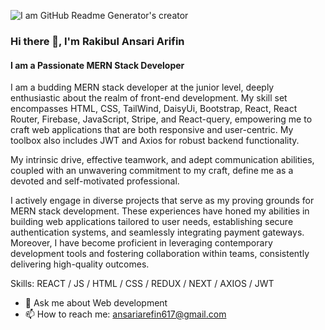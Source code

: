 ![I am GitHub Readme Generator's creator](https://i.ibb.co/SnFLghM/Black-Minimalist-Finance-Manager-Linked-In-Banner.png)

### Hi there 👋, I'm Rakibul Ansari Arifin
#### I am a Passionate MERN Stack Developer

I am a budding MERN stack developer at the junior level, deeply enthusiastic about the realm of front-end development. My skill set encompasses HTML, CSS, TailWind, DaisyUi, Bootstrap, React, React Router, Firebase, JavaScript, Stripe, and React-query, empowering me to craft web applications that are both responsive and user-centric. My toolbox also includes JWT and Axios for robust backend functionality.

My intrinsic drive, effective teamwork, and adept communication abilities, coupled with an unwavering commitment to my craft, define me as a devoted and self-motivated professional.

I actively engage in diverse projects that serve as my proving grounds for MERN stack development. These experiences have honed my abilities in building web applications tailored to user needs, establishing secure authentication systems, and seamlessly integrating payment gateways. Moreover, I have become proficient in leveraging contemporary development tools and fostering collaboration within teams, consistently delivering high-quality outcomes.

Skills:  REACT / JS / HTML / CSS / REDUX / NEXT / AXIOS / JWT

- 💬 Ask me about Web development 
- 📫 How to reach me: ansariarefin617@gmail.com
